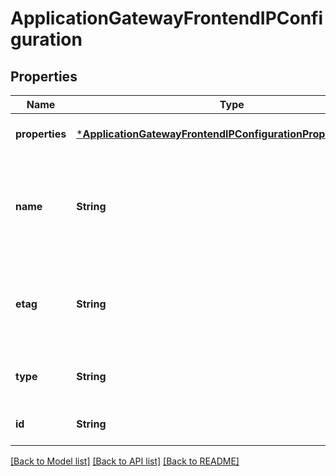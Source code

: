 # ApplicationGatewayFrontendIPConfiguration


## Properties
Name | Type | Description | Notes
------------ | ------------- | ------------- | -------------
**properties** | [***ApplicationGatewayFrontendIPConfigurationPropertiesFormat**](ApplicationGatewayFrontendIPConfigurationPropertiesFormat.md) |  | [optional] [default to nothing]
**name** | **String** | Name of the frontend IP configuration that is unique within an Application Gateway. | [optional] [default to nothing]
**etag** | **String** | A unique read-only string that changes whenever the resource is updated. | [optional] [readonly] [default to nothing]
**type** | **String** | Type of the resource. | [optional] [readonly] [default to nothing]
**id** | **String** | Resource ID. | [optional] [default to nothing]


[[Back to Model list]](../README.md#models) [[Back to API list]](../README.md#api-endpoints) [[Back to README]](../README.md)


